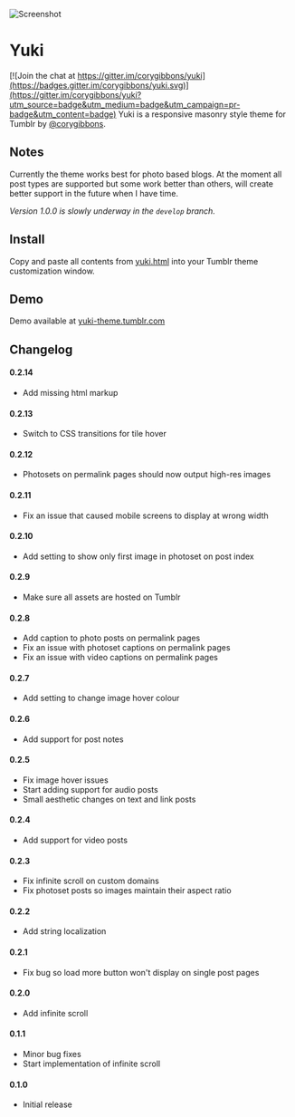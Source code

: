 ![Screenshot](http://files.corygibbons.com/cory-gibbons-yuki.png)
# Yuki

[![Join the chat at https://gitter.im/corygibbons/yuki](https://badges.gitter.im/corygibbons/yuki.svg)](https://gitter.im/corygibbons/yuki?utm_source=badge&utm_medium=badge&utm_campaign=pr-badge&utm_content=badge)
Yuki is a responsive masonry style theme for Tumblr by [@corygibbons](http://twitter.com/corygibbons).

## Notes
Currently the theme works best for photo based blogs. At the moment all post types are supported but some work better than others, will create better support in the future when I have time.

_Version 1.0.0 is slowly underway in the `develop` branch._

## Install
Copy and paste all contents from [yuki.html](https://raw.github.com/corygibbons/yuki/master/yuki.html) into your Tumblr theme customization window.

## Demo
Demo available at [yuki-theme.tumblr.com](http://yuki-theme.tumblr.com)

## Changelog

#### 0.2.14
*  Add missing html markup

#### 0.2.13
*  Switch to CSS transitions for tile hover

#### 0.2.12
*  Photosets on permalink pages should now output high-res images

#### 0.2.11
*  Fix an issue that caused mobile screens to display at wrong width

#### 0.2.10
*  Add setting to show only first image in photoset on post index

#### 0.2.9
*  Make sure all assets are hosted on Tumblr

#### 0.2.8
*  Add caption to photo posts on permalink pages
*  Fix an issue with photoset captions on permalink pages
*  Fix an issue with video captions on permalink pages

#### 0.2.7
*  Add setting to change image hover colour

#### 0.2.6
*  Add support for post notes

#### 0.2.5
* Fix image hover issues
* Start adding support for audio posts
* Small aesthetic changes on text and link posts

#### 0.2.4
* Add support for video posts

#### 0.2.3
* Fix infinite scroll on custom domains
* Fix photoset posts so images maintain their aspect ratio

#### 0.2.2
* Add string localization

#### 0.2.1
* Fix bug so load more button won't display on single post pages

#### 0.2.0
* Add infinite scroll

#### 0.1.1
* Minor bug fixes
* Start implementation of infinite scroll

#### 0.1.0
* Initial release
